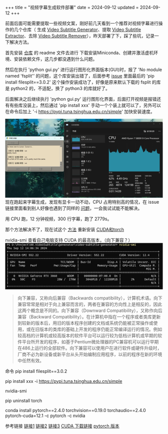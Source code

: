 +++
title = "视频字幕生成软件部署"
date = 2024-09-12
updated = 2024-09-12
+++

前面后面可能需要提取一些视频文案，刚好前几天看到一个推荐对视频字幕进行操作的几个仓库（ 生成 [Video Subtitle Generator](https://github.com/YaoFANGUK/video-subtitle-generator)、提取 [Video Subtitle Extractor](https://github.com/YaoFANGUK/video-subtitle-extractor)、去除 [Video Subtitle Remover](https://github.com/YaoFANGUK/video-subtitle-remover/tree/main)），昨天部署了下，踩了些坑，记录一下解决方法。

首先安装 [仓库](https://github.com/YaoFANGUK/video-subtitle-generator) 的 readme 文件去进行 下载安装Miniconda、创建并激活虚机环境、安装依赖文件，这几步都没遇到什么问题。

然后在执行 'python gui.py' 进行运行图形化界面版本(GUI)时，报了 'No module named 'fsplit'' 的问题，这个库安装出错了，后面参考 [issue](https://github.com/YaoFANGUK/video-subtitle-generator/issues/23) 里面最后的 'pip install filesplit==3.0.2' 这个操作安装成功了，好像是原来默认下载的 fsplit 的库是 python2 的，不适配，换了 python3 的库就好了。

后面解决之后继续执行 'python gui.py' 运行图形化界面，后面打开视频是报错还有有些库没装上，然后通过 'pip install xxx' 手动一个个装上就可以了，另外可以在命令后加上 '-i https://pypi.tuna.tsinghua.edu.cn/simple' 加快安装速度。

![alt text](pic1.png)
现在跑起来字幕生成，发现有显卡一动不动，CPU 占用特别高的情况，在 issue 链接里面看到别人好像也遇到了同样的 [问题](https://github.com/YaoFANGUK/video-subtitle-generator/issues/21)，一会我试试能不能解决。



用 CPU 跑，12 分钟视频，300 行字幕，跑了 2779s。

那个方法解决不了，现在试这个 [方法](https://github.com/YaoFANGUK/video-subtitle-generator/issues/28) 重新安装 [CUDA和torch](https://blog.csdn.net/Bellwen/article/details/124734847)

nvidia-smi 查看自己电脑支持 CUDA 的最高版本，（向下兼容？）
![alt text](image.png)

> 向下兼容，又称向后兼容（Backwards compatibility），计算机术语。向下兼容常常是相对于向上兼容而言的，两者在兼容的方向性上是相反的，因此这两个概念是不同的。向下兼容（Downward Compatibility），又称作向后兼容（Backward Compatibility）。在计算机中指在一个程序或者类库更新到较新的版本后，用旧的版本程序创建的文档或系统仍能被正常操作或使用，或在旧版本的类库的基础上开发的程序仍能正常编译运行的情况。例如较高档的计算机或较高版本的软件平台可以运行较为低档计算机或早期的软件平台所开发的程序，如基于Pentium微处理器的PC兼容机可以运行早期在486上运行的全部软件。向下兼容可以使用户在进行软件或硬件升级时，厂商不必为新设备或新平台从头开始编制应用程序，以前的程序在新的环境中任然有效。

命令
pip install filesplit==3.0.2

pip install xxx -i https://pypi.tuna.tsinghua.edu.cn/simple

nvidia-smi

pip uninstall torch

conda install pytorch==2.4.0 torchvision==0.19.0 torchaudio==2.4.0 pytorch-cuda=12.1 -c pytorch -c nvidia

参考链接
[链接1](https://blog.csdn.net/Bellwen/article/details/124734847)
[链接2](https://blog.csdn.net/Zinnir/article/details/122766367)
[链接3](https://blog.csdn.net/m0_37605642/article/details/98854753)
[CUDA 下载链接](https://developer.nvidia.com/cuda-toolkit-archive)
[pytorch 版本](https://pytorch.org/get-started/previous-versions/)
